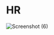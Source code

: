 # HR
![Screenshot (6)](https://github.com/Ibrahim-bile/HR/assets/140532870/454904e6-aa4b-4b35-b960-af398df34214)
